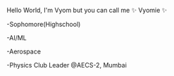 Hello World,
I'm Vyom but you can call me ✨ Vyomie ✨

-Sophomore(Highschool)

-AI/ML

-Aerospace

-Physics Club Leader @AECS-2, Mumbai
